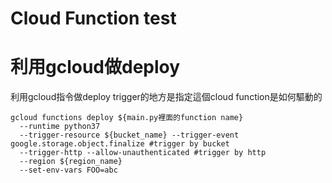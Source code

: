 # Cloud Function test

# 利用gcloud做deploy
利用gcloud指令做deploy
trigger的地方是指定這個cloud function是如何驅動的
```
gcloud functions deploy ${main.py裡面的function name} 
  --runtime python37 
  --trigger-resource ${bucket_name} --trigger-event google.storage.object.finalize #trigger by bucket
  --trigger-http --allow-unauthenticated #trigger by http
  --region ${region_name} 
  --set-env-vars FOO=abc
```

